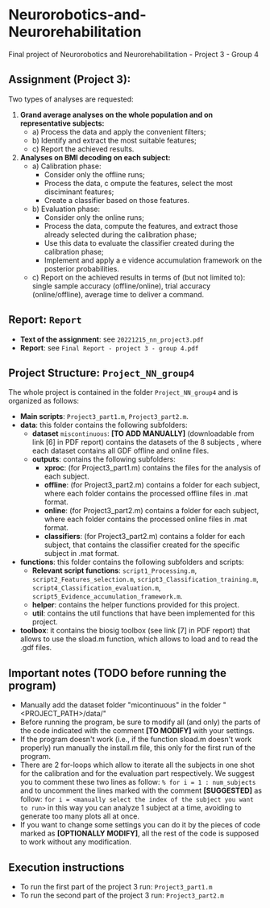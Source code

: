 # Neurorobotics-and-Neurorehabilitation #
Final project of Neurorobotics and Neurorehabilitation - Project 3 - Group 4

## Assignment (Project 3): 
Two types of analyses are requested:
1. **Grand average analyses on the whole population and on representative subjects:**
    * a) Process the data and apply the convenient filters;
    * b) Identify and extract the most suitable features;
    * c) Report the achieved results.
2. **Analyses on BMI decoding on each subject:**
    * a) Calibration phase:
        * Consider only the offline runs;
        * Process the data, c ompute the features, select the most disciminant features;
        * Create a classifier based on those features.
    * b) Evaluation phase:
        * Consider only the online runs;
        * Process the data, compute the features, and extract those already selected during the calibration phase;
        * Use this data to evaluate the classifier created during the calibration phase;
        * Implement and apply a e vidence accumulation framework on the posterior probabilities.
    * c) Report on the achieved results in terms of (but not limited to): single sample accuracy (offline/online), trial accuracy (online/offline), average time to deliver a command.

## Report: `Report`
* **Text of the assignment**: see `20221215_nn_project3.pdf`
* **Report**: see `Final Report - project 3 - group 4.pdf`

## Project Structure: `Project_NN_group4`
The whole project is contained in the folder `Project_NN_group4` and is organized as follows:
* **Main scripts**: `Project3_part1.m`, `Project3_part2.m`.
* **data**: this folder contains the following subfolders:
  * **dataset** `miscontinuous`: **[TO ADD MANUALLY]** (downloadable from link [6] in PDF report) contains the datasets of the 8 subjects , where each dataset contains all GDF offline and online files.
  * **outputs**: contains the following subfolders:
    * **xproc**: (for Project3_part1.m) contains the files for the analysis of each subject.
    * **offline**: (for Project3_part2.m) contains a folder for each subject, where each folder contains the processed offline files in .mat format.
    * **online**: (for Project3_part2.m) contains a folder for each subject, where each folder contains the processed online files in .mat format.
    * **classifiers**: (for Project3_part2.m) contains a folder for each subject, that contains the classifier created for the specific subject in .mat format.
* **functions**: this folder contains the following subfolders and scripts:
  * **Relevant script functions**: `script1_Processing.m`, `script2_Features_selection.m`, `script3_Classification_training.m`, `script4_Classification_evaluation.m`, `script5_Evidence_accumulation_framework.m`.
  * **helper**: contains the helper functions provided for this project.
  * **util**: contains the util functions that have been implemented for this project.
* **toolbox**: it contains the biosig toolbox (see link [7] in PDF report) that allows to use the sload.m function, which allows to load and to read the .gdf files.

## Important notes (TODO before running the program)
* Manually add the dataset folder "micontinuous" in the folder "<PROJECT_PATH>/data/"
* Before running the program, be sure to modify all (and only) the parts of the code indicated with the comment **[TO MODIFY]** with your settings.
* If the program doesn't work (i.e., if the function sload.m doesn't work properly) run manually the install.m file, this only for the first run of the program.
* There are 2 for-loops which allow to iterate all the subjects in one shot for the calibration and for the evaluation part respectively. We suggest you to comment these two lines as follow:
  `% for i = 1 : num_subjects`
and to uncomment the lines marked with the comment **[SUGGESTED]** as follow:
  `for i = <manually select the index of the subject you want to run>`
in this way you can analyze 1 subject at a time, avoiding to generate too many plots all at once.
* If you want to change some settings you can do it by the pieces of code marked as **[OPTIONALLY MODIFY]**, all the rest of the code is supposed to work without any modification.

## Execution instructions
* To run the first part of the project 3 run: `Project3_part1.m`
* To run the second part of the project 3 run: `Project3_part2.m`
